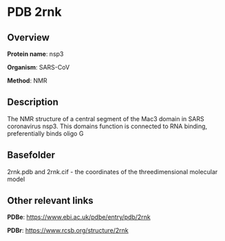 # PDB 2rnk

## Overview

**Protein name**: nsp3

**Organism**: SARS-CoV

**Method**: NMR

## Description

The NMR structure of a central segment of the Mac3 domain in SARS coronavirus nsp3. This domains function is connected to RNA binding, preferentially binds oligo G

## Basefolder

2rnk.pdb and 2rnk.cif - the coordinates of the threedimensional molecular model



## Other relevant links 
**PDBe**:  https://www.ebi.ac.uk/pdbe/entry/pdb/2rnk
 
**PDBr**: https://www.rcsb.org/structure/2rnk 
